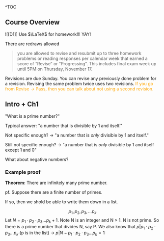 ```toc

```

^TOC

## Course Overview
![[D1]]
Use $\LaTeX$ for homework!!! YAY!

There are redraws allowed

>you are allowed to revise and resubmit up to three homework problems or reading responses per calendar week that earned a score of “Revise” or “Progressing”. This includes final exam week up until 5PM on Thursday, November 17. 

Revisions are due Sunday.
You can revise any previously done problem for a revision.
Revising the same problem twice uses two revisions.
<span style='color: orange;'>If you go from Revise -> Pass, then you can talk about not using a second revision.</span>

## Intro + Ch1
"What is a prime number?"

Typical answer: "a number that is divisible by 1 and itself."

Not specific enough? -> "a number that is *only* divisible by 1 and itself."

Still not specific enough? -> "a number that is *only* divisible by 1 and itself except 1 and 0"

What about negative numbers?

### Example proof
**Theorem:** There are infinitely many prime number.

pf. Suppose there are a finite number of primes.

If so, then we shold be able to write them down in a list.

$$p_1,p_2,p_3,...p_k$$
Let $N=p_1 \cdot p_2 \cdot p_3 ... p_k + 1$. Note N is an integer and N > 1. N is not prime. So there is a prime number that divides N, say P. We also know that $p|p_1 \cdot p_2 \cdot p_3 ... p_k$ (p is in the list) ->  $p|N-p_1 \cdot p_2 \cdot p_3 ... p_k = 1$ 





